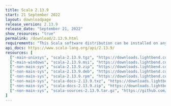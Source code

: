 ```yaml
---
title: Scala 2.13.9
start: 21 September 2022
layout: downloadpage
release_version: 2.13.9
release_date: "September 21, 2022"
show_resources: "true"
permalink: /download/2.13.9.html
requirements: "This Scala software distribution can be installed on any Unix-like or Windows system. It requires Java 8 or later, available <a href='https://www.java.com/'>here</a>."
api_docs: https://www.scala-lang.org/api/2.13.9/
resources: [
  ["-main-unixsys", "scala-2.13.9.tgz", "https://downloads.lightbend.com/scala/2.13.9/scala-2.13.9.tgz", "Mac OS X, Unix, Cygwin", "22.51M"],
  ["-main-windows", "scala-2.13.9.msi", "https://downloads.lightbend.com/scala/2.13.9/scala-2.13.9.msi", "Windows (msi installer)", "134.73M"],
  ["-non-main-sys", "scala-2.13.9.zip", "https://downloads.lightbend.com/scala/2.13.9/scala-2.13.9.zip", "Windows", "22.55M"],
  ["-non-main-sys", "scala-2.13.9.deb", "https://downloads.lightbend.com/scala/2.13.9/scala-2.13.9.deb", "Debian", "655.23M"],
  ["-non-main-sys", "scala-2.13.9.rpm", "https://downloads.lightbend.com/scala/2.13.9/scala-2.13.9.rpm", "RPM package", "134.97M"],
  ["-non-main-sys", "scala-docs-2.13.9.txz", "https://downloads.lightbend.com/scala/2.13.9/scala-docs-2.13.9.txz", "API docs", "60.52M"],
  ["-non-main-sys", "scala-docs-2.13.9.zip", "https://downloads.lightbend.com/scala/2.13.9/scala-docs-2.13.9.zip", "API docs", "115.60M"],
  ["-non-main-sys", "scala-sources-2.13.9.tar.gz", "https://github.com/scala/scala/archive/v2.13.9.tar.gz", "Sources", "7.2M"]
]
---
```

